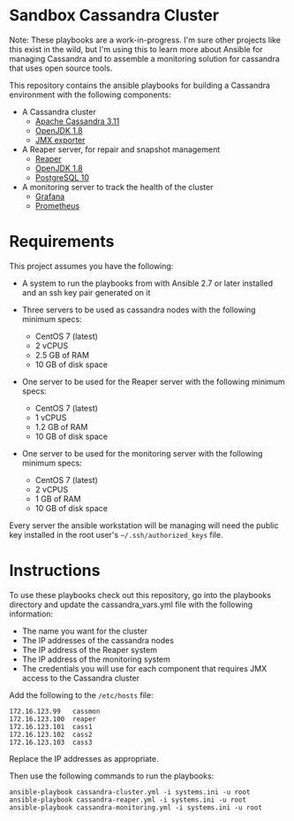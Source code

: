 # Sandbox Cassandra Cluster

Note: These playbooks are a work-in-progress.  I'm sure other projects like this exist in the wild, but I'm using this to learn more about Ansible for managing Cassandra and to assemble a monitoring solution for cassandra that uses open source tools.

This repository contains the ansible playbooks for building a Cassandra environment with the following components:

* A Cassandra cluster
  - [Apache Cassandra 3.11](http://cassandra.apache.org/)
  - [OpenJDK 1.8](https://openjdk.java.net/)
  - [JMX exporter](https://github.com/prometheus/jmx_exporter)
* A Reaper server, for repair and snapshot management
  - [Reaper](http://cassandra-reaper.io/)
  - [OpenJDK 1.8](https://openjdk.java.net/)
  - [PostgreSQL 10](https://www.postgresql.org/)
* A monitoring server to track the health of the cluster
  - [Grafana](https://grafana.com/)
  - [Prometheus](https://prometheus.io/)

# Requirements

This project assumes you have the following:

* A system to run the playbooks from with Ansible 2.7 or later installed and an ssh key pair generated on it

* Three servers to be used as cassandra nodes with the following minimum specs:
  - CentOS 7 (latest)
  - 2 vCPUS
  - 2.5 GB of RAM
  - 10 GB of disk space

* One server to be used for the Reaper server with the following minimum specs:
  - CentOS 7 (latest)
  - 1 vCPUS
  - 1.2 GB of RAM
  - 10 GB of disk space

* One server to be used for the monitoring server with the following minimum specs:
  - CentOS 7 (latest)
  - 2 vCPUS
  - 1 GB of RAM
  - 10 GB of disk space

Every server the ansible workstation will be managing will need the public key installed in the root user's `~/.ssh/authorized_keys` file.

# Instructions

To use these playbooks check out this repository, go into the playbooks directory and update the cassandra_vars.yml file with the following information:

* The name you want for the cluster
* The IP addresses of the cassandra nodes
* The IP address of the Reaper system
* The IP address of the monitoring system
* The credentials you will use for each component that requires JMX access to the Cassandra cluster

Add the following to the `/etc/hosts` file:

    172.16.123.99   cassmon
    172.16.123.100  reaper
    172.16.123.101  cass1
    172.16.123.102  cass2
    172.16.123.103  cass3

Replace the IP addresses as appropriate.

Then use the following commands to run the playbooks:

    ansible-playbook cassandra-cluster.yml -i systems.ini -u root
    ansible-playbook cassandra-reaper.yml -i systems.ini -u root
    ansible-playbook cassandra-monitoring.yml -i systems.ini -u root
